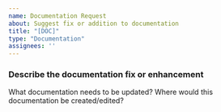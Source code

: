 ```yaml
---
name: Documentation Request
about: Suggest fix or addition to documentation
title: "[DOC]"
type: "Documentation"
assignees: ''
---
```


### Describe the documentation fix or enhancement
What documentation needs to be updated? Where would this documentation be created/edited?